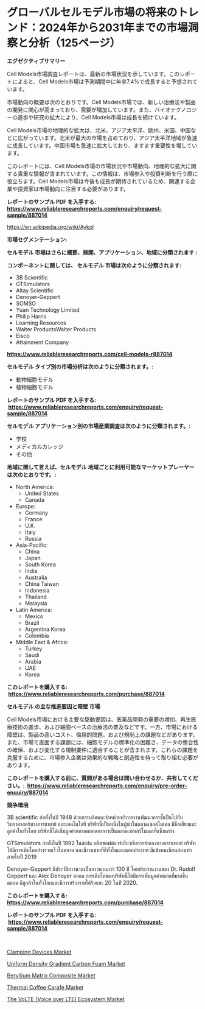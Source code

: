 <p><h1>グローバルセルモデル市場の将来のトレンド：2024年から2031年までの市場洞察と分析（125ページ）</h1></p><p><strong>エグゼクティブサマリー</strong></p>
<p><p>Cell Models市場調査レポートは、最新の市場状況を示しています。このレポートによると、Cell Models市場は予測期間中に年率7.4%で成長すると予想されています。</p><p>市場動向の概要は次のとおりです。Cell Models市場では、新しい治療法や製品の開発に関心が高まっており、需要が増加しています。また、バイオテクノロジーの進歩や研究の拡大により、Cell Models市場は成長を続けています。</p><p>Cell Models市場の地理的な拡大は、北米、アジア太平洋、欧州、米国、中国などに広がっています。北米が最大の市場を占めており、アジア太平洋地域が急速に成長しています。中国市場も急速に拡大しており、ますます重要性を増しています。</p><p>このレポートには、Cell Models市場の市場状況や市場動向、地理的な拡大に関する貴重な情報が含まれています。この情報は、市場参入や投資判断を行う際に役立ちます。Cell Models市場は今後も成長が期待されているため、関連する企業や投資家は市場動向に注目する必要があります。</p></p>
<p><strong>レポートのサンプル PDF を入手する: <a href="https://www.reliableresearchreports.com/enquiry/request-sample/887014">https://www.reliableresearchreports.com/enquiry/request-sample/887014</a></strong></p>
<p><a href="https://en.wikipedia.org/wiki/Aykol">https://en.wikipedia.org/wiki/Aykol</a></p>
<p><strong>市場セグメンテーション:</strong></p>
<p><strong> セルモデル 市場はさらに概要、展開、アプリケーション、地域に分類されます :</strong></p>
<p><strong>コンポーネントに関しては、 セルモデル 市場は次のように分類されます: &nbsp;</strong></p>
<p><ul><li>3B Scientific</li><li>GTSimulators</li><li>Altay Scientific</li><li>Denoyer-Geppert</li><li>SOMSO</li><li>Yuan Technology Limited</li><li>Philip Harris</li><li>Learning Resources</li><li>Walter ProductsWalter Products</li><li>Eisco</li><li>Attainment Company</li></ul></p>
<p><strong><a href="https://www.reliableresearchreports.com/cell-models-r887014">https://www.reliableresearchreports.com/cell-models-r887014</a></strong></p>
<p><strong> セルモデル タイプ別の市場分析は次のように分類されます。:</strong></p>
<p><ul><li>動物細胞モデル</li><li>植物細胞モデル</li></ul></p>
<p><strong>レポートのサンプル PDF を入手する: &nbsp;<a href="https://www.reliableresearchreports.com/enquiry/request-sample/887014">https://www.reliableresearchreports.com/enquiry/request-sample/887014</a></strong></p>
<p><strong> セルモデル アプリケーション別の市場産業調査は次のように分類されます。:</strong></p>
<p><ul><li>学校</li><li>メディカルカレッジ</li><li>その他</li></ul></p>
<p><strong>地域に関して言えば、セルモデル 地域ごとに利用可能なマーケットプレーヤーは次のとおりです。:</strong></p>
<p><ul>
    <li>
        North America:
        <ul>
            <li>United States</li>
            <li>Canada</li>
        </ul>
    </li>
    <li>
        Europe:
        <ul>
            <li>Germany</li>
            <li>France</li>
            <li>U.K.</li>
            <li>Italy</li>
            <li>Russia</li>
        </ul>
    </li>
    <li>
        Asia-Pacific:
        <ul>
            <li>China</li>
            <li>Japan</li>
            <li>South Korea</li>
            <li>India</li>
            <li>Australia</li>
            <li>China Taiwan</li>
            <li>Indonesia</li>
            <li>Thailand</li>
            <li>Malaysia</li>
        </ul>
    </li>
    <li>
        Latin America:
        <ul>
            <li>Mexico</li>
            <li>Brazil</li>
            <li>Argentina Korea</li>
            <li>Colombia</li>
        </ul>
    </li>
    <li>
        Middle East & Africa:
        <ul>
            <li>Turkey</li>
            <li>Saudi</li>
            <li>Arabia</li>
            <li>UAE</li>
            <li>Korea</li>
        </ul>
    </li>
    </ul></p>
<p><strong>このレポートを購入する: &nbsp;<a href="https://www.reliableresearchreports.com/purchase/887014">https://www.reliableresearchreports.com/purchase/887014</a></strong></p>
<p><strong>セルモデル の主な推進要因と障壁 市場</strong></p>
<p><p>Cell Models市場における主要な駆動要因は、医薬品開発の需要の増加、再生医療技術の進歩、および細胞ベースの治療法の普及などです。一方、市場における障壁は、製品の高いコスト、倫理的問題、および規制上の課題などがあります。また、市場で直面する課題には、細胞モデルの標準化の困難さ、データの整合性の確保、および変化する規制要件に適合することが含まれます。これらの課題を克服するために、市場参入企業は効果的な戦略と創造性を持って取り組む必要があります。</p></p>
<p><strong>このレポートを購入する前に、質問がある場合は問い合わせるか、共有してください。:&nbsp; <a href="https://www.reliableresearchreports.com/enquiry/pre-order-enquiry/887014">https://www.reliableresearchreports.com/enquiry/pre-order-enquiry/887014</a></strong></p>
<p><strong>競争環境</strong></p>
<p><p>3B scientific ก่อตั้งในปี 1948 ด้วยการผลิตและจำหน่ายบริการงานพัฒนาการชั้นปืนไปกับ วิทยาศาสตร์ทางการแพทย์ และเทคโนโลยี บริษัทนี้เป็นหนึ่งในผู้นำในตลาดเซลล์โมเดล มีชื่อเสียงและลูกค้าในทั่วโลก บริษัทนี้ได้เพิ่มมูลค่าตลาดตลอดกาการเป็นตลาดเซลเลร์โมเดลที่แข็งแกร่ง</p><p>GTSimulators ก่อตั้งในปี 1992 ในสเปน ผลิตซอฟต์แวร์เกี่ยวกับการจำลองทางการแพทย์ บริษัทได้มีการเติบโตอย่างรวดเร็วในตลาด และมีงานขายที่ดีทั้งในและนอกประเทศ มีแข้งหนเนียนสองเท่าภายในปี 2019</p><p>Denoyer-Geppert มีประวัติยาวนานเป็นยาวนานกว่า 100 ปี โดยประสานงานของ  Dr. Rudolf Geppert และ  Alex Denoyer ตลอด การเติบโตของบริษัทนี้ได้มีการเพิ่มมูลค่าตลาดที่มากขึ้นตลอด มีลูกค้าในทั่วโลกและมีการสร้างรายได้ร้อยละ 20 ในปี 2020.</p></p>
<p><strong>このレポートを購入する: &nbsp; <a href="https://www.reliableresearchreports.com/purchase/887014">https://www.reliableresearchreports.com/purchase/887014</a></strong></p>
<p><strong>レポートのサンプル PDF を入手する: &nbsp;<a href="https://www.reliableresearchreports.com/enquiry/request-sample/887014">https://www.reliableresearchreports.com/enquiry/request-sample/887014</a></strong><strong></strong></p>
<p>&nbsp;</p>
<p><p><a href="https://www.linkedin.com/pulse/clamping-devices-market-analysis-report-global-insights-region-bktqf">Clamping Devices Market</a></p><p><a href="https://github.com/DarrenSipes1990/Market-Research-Report-List-2/blob/main/uniform-density-gradient-carbon-foam-market.md">Uniform Density Gradient Carbon Foam Market</a></p><p><a href="https://github.com/kmatchooka/Market-Research-Report-List-1/blob/main/beryllium-matrix-composite-market.md">Beryllium Matrix Composite Market</a></p><p><a href="https://medium.com/@jeancoleman732/strategic-insights-into-global-thermal-coffee-carafe-market-trends-2024-2031-covered-in-138-0960ae200546">Thermal Coffee Carafe Market</a></p><p><a href="https://issuu.com/reportprime-2/docs/the-volte-voice-over-lte-ecosystem-market-size-203">The VoLTE (Voice over LTE) Ecosystem Market</a></p></p>